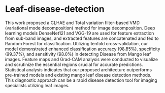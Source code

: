 # Leaf-disease-detection
This work proposed a CLHAE and Total variation filter-based VMD (variational mode decomposition) method for image decomposition. Deep learning models DenseNet121 and VGG-19 are used for feature extraction from sub-band images, and extracted features are concatenated and fed to Random Forest for classification. Utilizing tenfold cross-validation, our model demonstrated enhanced classification accuracy (98.85%), specificity (99.37%), and sensitivity (98.0%) in detecting Disease from Mango leaf images. Feature maps and Grad-CAM analysis were conducted to visualize and scrutinize the essential regions crucial for accurate predictions. Statistical analysis indicates that our proposed architecture outperforms pre-trained models and existing mango leaf disease detection methods. This diagnostic approach can be a rapid disease detection tool for imaging specialists utilizing leaf images.
